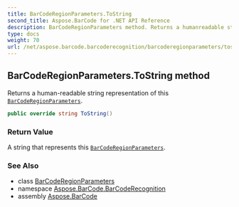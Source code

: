 ```yaml
---
title: BarCodeRegionParameters.ToString
second_title: Aspose.BarCode for .NET API Reference
description: BarCodeRegionParameters method. Returns a humanreadable string representation of this BarCodeRegionParameters
type: docs
weight: 70
url: /net/aspose.barcode.barcoderecognition/barcoderegionparameters/tostring/
---
```

## BarCodeRegionParameters.ToString method

Returns a human-readable string representation of this [`BarCodeRegionParameters`](../).

```csharp
public override string ToString()
```

### Return Value

A string that represents this [`BarCodeRegionParameters`](../).

### See Also

* class [BarCodeRegionParameters](../)
* namespace [Aspose.BarCode.BarCodeRecognition](../../../aspose.barcode.barcoderecognition/)
* assembly [Aspose.BarCode](../../../)


